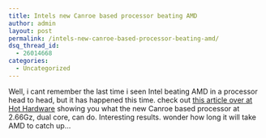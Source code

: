 ```yaml
---
title: Intels new Canroe based processor beating AMD
author: admin
layout: post
permalink: /intels-new-canroe-based-processor-beating-amd/
dsq_thread_id:
  - 26014668
categories:
  - Uncategorized
---
```

Well, i cant remember the last time i seen Intel beating AMD in a processor head to head, but it has happened this time. check out [this article over at Hot Hardware][1] showing you what the new Canroe based processor at 2.66Gz, dual core, can do. Interesting results. wonder how long it will take AMD to catch up&#8230;

 [1]: http://www.hothardware.com/viewarticle.aspx?articleid=794&cid=1